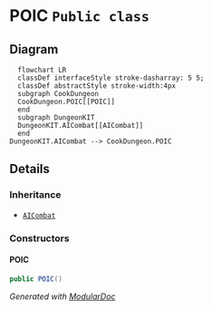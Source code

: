 # POIC `Public class`

## Diagram
```mermaid
  flowchart LR
  classDef interfaceStyle stroke-dasharray: 5 5;
  classDef abstractStyle stroke-width:4px
  subgraph CookDungeon
  CookDungeon.POIC[[POIC]]
  end
  subgraph DungeonKIT
  DungeonKIT.AICombat[[AICombat]]
  end
DungeonKIT.AICombat --> CookDungeon.POIC
```

## Details
### Inheritance
 - [
`AICombat`
](./dungeonkit-AICombat)

### Constructors
#### POIC
```csharp
public POIC()
```

*Generated with* [*ModularDoc*](https://github.com/hailstorm75/ModularDoc)
